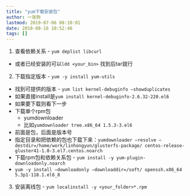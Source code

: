 ```yaml
---
title: "yum下载安装包"
author: 一张狗
lastmod: 2019-07-06 08:10:01
date: 2018-08-16 10:52:46
tags: []
---
```



1. 查看依赖关系 - `yum deplist libcurl`
- 或者已经安装的可以`ldd <your_bin>` 找到后tar就行
2. 下载指定版本 - `yum -y install yum-utils`
- 找到可提供的版本 - `yum list kernel-debuginfo –showduplicates`
- 如果直接install是`yum install kernel-debuginfo-2.6.32-220.el6`
- 如果要下载则看下一步
- 下载单个rpm包 
    - yumdownloader <package-name> 
    - 比如`yumdownloader tree.x86_64 1.5.3-3.el6`
- 前面是包，后面是版本号
- 指定目录和把依赖的包也下载下来：`yumdownloader –resolve –destdir=/home/work/linhongyun/glusterfs-package/ centos-release-gluster41-1.0-3.el7.centos.noarch`
- 下载rpm包和依赖关系包 - `yum install -y yum-plugin-downloadonly.noarch`
- `yum -y install –downloadonly –downloaddir=/soft/ openssh.x86_64  5.3p1-118.1.el6_8`
3. 安装离线包 - `yum localinstall -y <your_folder>*.rpm`


